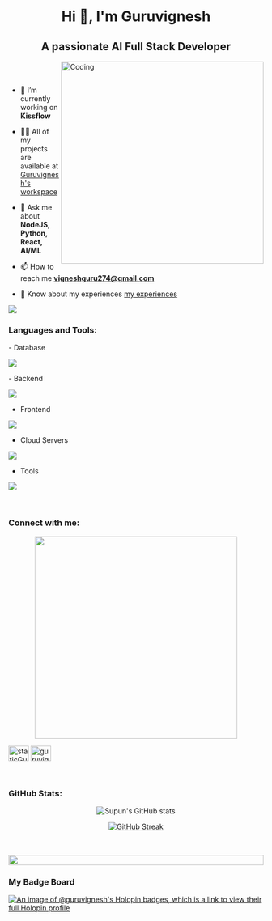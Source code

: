 <h1 align="center">Hi 👋, I'm Guruvignesh</h1>
<h2 align="center">A passionate AI Full Stack Developer</h2>

<img align="right" alt="Coding" width="400" src="https://user-images.githubusercontent.com/74038190/229223263-cf2e4b07-2615-4f87-9c38-e37600f8381a.gif">
<br><br>

- 🔭 I’m currently working on **Kissflow**

- 👨‍💻 All of my projects are available at [Guruvignesh's workspace](https://developer-portfolio-jxym.vercel.app/)

- 💬 Ask me about **NodeJS, Python, React, AI/ML**

- 📫 How to reach me **vigneshguru274@gmail.com**

- 📄 Know about my experiences [my experiences](https://linktr.ee/guruvignesh_m)

![](https://komarev.com/ghpvc/?username=staticGuru)
<br>

<h3 align="left">Languages and Tools:</h3>
- Database
<p align="left">
  <a href="https://skillicons.dev">
    <img src="https://skillicons.dev/icons?i=mongodb,mysql,postgresql" />
  </a>
</p>
- Backend
<p align="left">
  <a href="https://skillicons.dev">
    <img src="https://skillicons.dev/icons?i=nodejs,py,prisma,flask,githubactions,graphql,fastapi,express,nestjs,opencv,supabase" />
  </a>
</p>

- Frontend
<p align="left">
  <a href="https://skillicons.dev">
    <img src="https://skillicons.dev/icons?i=ts,js,react,nextjs,redux,tailwind,materialui" />
  </a>
</p>

- Cloud Servers
<p align="left">
  <a href="https://skillicons.dev">
    <img src="https://skillicons.dev/icons?i=azure,aws,gcp,firebase,cloudflare" />
  </a>
</p>

- Tools
<p align="left">
  <a href="https://skillicons.dev">
    <img src="https://skillicons.dev/icons?i=git,github,docker,anaconda,figma,xd,vscode,postman,linux" />
  </a>
</p>

<br/>

  

<h3 align="left">Connect with me:</h3>
<div style="text-align: center;"> 
  <img width="400" src="https://readme-typing-svg.herokuapp.com?font=JetBrains+Mono&weight=600&size=30&duration=3000&color=2AF7B4&width=535&lines=Hi%2C+I'm+Vineet%F0%9F%91%8B;Let's+Connect!"/>
</div>

<p align="left">
<a href="https://linkedin.com/in/guruvignesh-m" target="blank"><img align="center" src="https://raw.githubusercontent.com/rahuldkjain/github-profile-readme-generator/master/src/images/icons/Social/linked-in-alt.svg" alt="staticGuru" height="30" width="40" /></a>
<a href="https://www.youtube.com/@DevtuneAI" target="blank"><img align="center" src="https://raw.githubusercontent.com/rahuldkjain/github-profile-readme-generator/master/src/images/icons/Social/youtube.svg" alt="guruvignesh" height="30" width="40" /></a>
</p>

<br>
<h3 align="left">GitHub Stats:</h3>
<div align="center">
 
![Supun's GitHub stats](https://github-readme-stats.vercel.app/api?username=staticGuru\&theme=midnight-purple\&show_icons=true\&show=reviews,prs_merged,prs_merged_percentage\&hide=contribs,issues)

[![GitHub Streak](https://streak-stats.demolab.com/?user=staticGuru&theme=midnight-purple)](https://git.io/streak-stats)

</div>
<br><br>

<img src="https://i.imgur.com/dBaSKWF.gif" height="20" width="100%">



<h3 align="left">My Badge Board</h3>

[![An image of @guruvignesh's Holopin badges, which is a link to view their full Holopin profile](https://holopin.me/guruvignesh)](https://holopin.io/@guruvignesh)
<br />
<br />
<!--
## Contribution Graph
<p><img align="left" src="https://activity-graph.herokuapp.com/graph?username=staticGuru&theme=github" alt="staticGuru" /></p> 

## GitHub Stats
<p>&nbsp;<img align="center" src="https://github-readme-stats.vercel.app/api?username=staticGuru&show_icons=true&theme=dracula" alt="staticGuru" /></p>

## Top Languages
<p><img align="left" src="https://github-readme-stats.vercel.app/api/top-langs/?username=staticGuru" alt="staticGuru" /></p>
 -->
